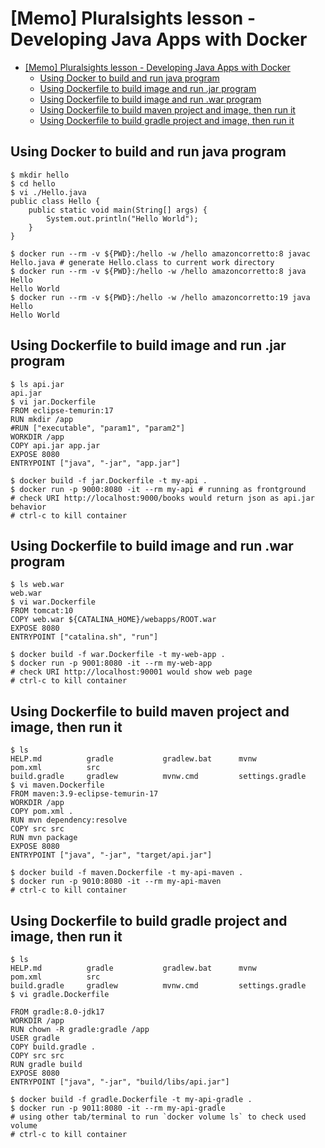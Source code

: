 # [Memo] Pluralsights lesson - Developing Java Apps with Docker

<!-- TOC -->
* [[Memo] Pluralsights lesson - Developing Java Apps with Docker](#memo-pluralsights-lesson---developing-java-apps-with-docker)
  * [Using Docker to build and run java program](#using-docker-to-build-and-run-java-program)
  * [Using Dockerfile to build image and run .jar program](#using-dockerfile-to-build-image-and-run-jar-program)
  * [Using Dockerfile to build image and run .war program](#using-dockerfile-to-build-image-and-run-war-program)
  * [Using Dockerfile to build maven project and image, then run it](#using-dockerfile-to-build-maven-project-and-image-then-run-it)
  * [Using Dockerfile to build gradle project and image, then run it](#using-dockerfile-to-build-gradle-project-and-image-then-run-it)
<!-- TOC -->

## Using Docker to build and run java program

```
$ mkdir hello
$ cd hello
$ vi ./Hello.java
public class Hello {
    public static void main(String[] args) {
        System.out.println("Hello World");
    }
}

$ docker run --rm -v ${PWD}:/hello -w /hello amazoncorretto:8 javac Hello.java # generate Hello.class to current work directory 
$ docker run --rm -v ${PWD}:/hello -w /hello amazoncorretto:8 java Hello
Hello World
$ docker run --rm -v ${PWD}:/hello -w /hello amazoncorretto:19 java Hello
Hello World
```
## Using Dockerfile to build image and run .jar program

```
$ ls api.jar
api.jar
$ vi jar.Dockerfile
FROM eclipse-temurin:17
RUN mkdir /app
#RUN ["executable", "param1", "param2"]
WORKDIR /app
COPY api.jar app.jar
EXPOSE 8080
ENTRYPOINT ["java", "-jar", "app.jar"]

$ docker build -f jar.Dockerfile -t my-api .
$ docker run -p 9000:8080 -it --rm my-api # running as frontground
# check URI http://localhost:9000/books would return json as api.jar behavior  
# ctrl-c to kill container
```

## Using Dockerfile to build image and run .war program

```
$ ls web.war                                    
web.war
$ vi war.Dockerfile
FROM tomcat:10
COPY web.war ${CATALINA_HOME}/webapps/ROOT.war
EXPOSE 8080
ENTRYPOINT ["catalina.sh", "run"]

$ docker build -f war.Dockerfile -t my-web-app .
$ docker run -p 9001:8080 -it --rm my-web-app 
# check URI http://localhost:90001 would show web page  
# ctrl-c to kill container
```
## Using Dockerfile to build maven project and image, then run it

```
$ ls
HELP.md          gradle           gradlew.bat      mvnw             pom.xml          src
build.gradle     gradlew          mvnw.cmd         settings.gradle
$ vi maven.Dockerfile
FROM maven:3.9-eclipse-temurin-17
WORKDIR /app
COPY pom.xml .
RUN mvn dependency:resolve
COPY src src
RUN mvn package
EXPOSE 8080
ENTRYPOINT ["java", "-jar", "target/api.jar"]

$ docker build -f maven.Dockerfile -t my-api-maven .
$ docker run -p 9010:8080 -it --rm my-api-maven
# ctrl-c to kill container
```

## Using Dockerfile to build gradle project and image, then run it

```
$ ls
HELP.md          gradle           gradlew.bat      mvnw             pom.xml          src
build.gradle     gradlew          mvnw.cmd         settings.gradle
$ vi gradle.Dockerfile

FROM gradle:8.0-jdk17
WORKDIR /app
RUN chown -R gradle:gradle /app
USER gradle
COPY build.gradle .
COPY src src
RUN gradle build
EXPOSE 8080
ENTRYPOINT ["java", "-jar", "build/libs/api.jar"]

$ docker build -f gradle.Dockerfile -t my-api-gradle .
$ docker run -p 9011:8080 -it --rm my-api-gradle
# using other tab/terminal to run `docker volume ls` to check used volume
# ctrl-c to kill container
```